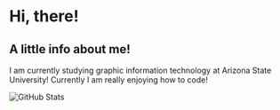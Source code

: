 <!DOCTYPE html>
<html lang="en">
<head>
    <meta charset="UTF-8">
    <meta name="viewport" content="width=device-width, initial-scale=1.0">
<body>
    <h1>Hi, there!</h1>
    <h2>A little info about me!</h2>
    <p> I am currently studying graphic information technology at Arizona State University! Currently I am really enjoying how to code!</p>
</body>  
</html>

![GitHub Stats](https://github-readme-stats.vercel.app/api?username=ktedd&show_icons=true&theme=radical)
